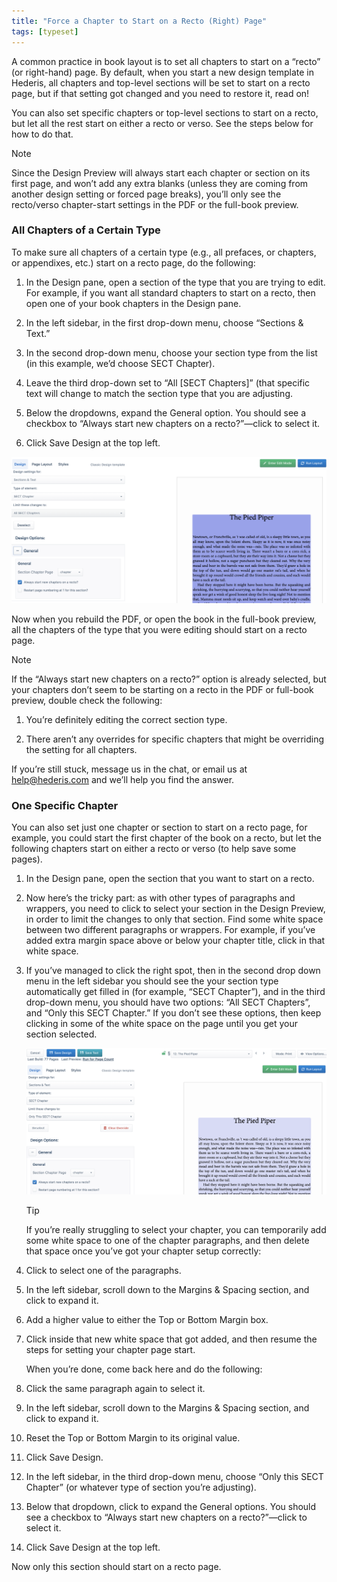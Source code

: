 ```yaml
---
title: "Force a Chapter to Start on a Recto (Right) Page"
tags: [typeset]
---
```

 
<html><body><section data-type="chapter" class="hsecchapter" data-hederis-type="hsecchapter" id="chapter-start-recto" data-pi-attrs="id: chapter-start-recto; data-tags: typeset;" role="doc-chapter" data-tags="typeset" data-author-name=" " data-book-title=" " title="Force a Chapter to Start on a Recto (Right) Page"><p class="hblkp" data-hederis-type="hblkp" id="paEZf0sIj">A common practice in book layout is to set all chapters to start on a &#8220;recto&#8221; (or right-hand) page. By default, when you start a new design template in Hederis, all chapters and top-level sections will be set to start on a recto page, but if that setting got changed and you need to restore it, read on!</p><p class="hblkp" data-hederis-type="hblkp" id="pC4Miv1P6">You can also set specific chapters or top-level sections to start on a recto, but let all the rest start on either a recto or verso. See the steps below for how to do that.</p><aside class="hwprbox box" data-hederis-type="hwprbox" id="pYK8hTlSF" data-type="sidebar"><p class="hblktype" data-hederis-type="hblktype" id="prhlQ3PRw">Note</p><p class="hblkp" data-hederis-type="hblkp" id="pbT0YvOLA">Since the Design Preview will always start each chapter or section on its first page, and won&#8217;t add any extra blanks (unless they are coming from another design setting or forced page breaks), you&#8217;ll only see the recto/verso chapter-start settings in the PDF or the full-book preview. </p></aside><section class="hwprsubsection" data-hederis-type="hwprsubsection" id="piVQk37oN" data-type="subsection" title="All Chapters of a Certain Type"><h1 data-hederis-type="hblktitle" class="hblktitle" id="pzCAIP57R">All Chapters of a Certain Type</h1><p class="hblkp" data-hederis-type="hblkp" id="pcKkHGd6h">To make sure all chapters of a certain type (e.g., all prefaces, or chapters, or appendixes, etc.) start on a recto page, do the following:</p><ol class="hwprnumlist" data-hederis-type="hwprnumlist" id="puZQMZbpc"><li class="hblkoli" data-hederis-type="hblkoli" id="limItEVNtc"><p class="hblkoli" data-hederis-type="hblklip" id="pwVrH48xw">In the Design pane, open a section of the type that you are trying to edit. For example, if you want all standard chapters to start on a recto, then open one of your book chapters in the Design pane.</p></li><li class="hblkoli" data-hederis-type="hblkoli" id="li7hmhdtA3"><p class="hblkoli" data-hederis-type="hblklip" id="pJDLjjGxq">In the left sidebar, in the first drop-down menu, choose &#8220;Sections &amp; Text.&#8221;</p></li><li class="hblkoli" data-hederis-type="hblkoli" id="likJVWNuCY"><p class="hblkoli" data-hederis-type="hblklip" id="pns0tDs5q">In the second drop-down menu, choose your section type from the list (in this example, we&#8217;d choose SECT Chapter).</p></li><li class="hblkoli" data-hederis-type="hblkoli" id="liFt0J1v2Q"><p class="hblkoli" data-hederis-type="hblklip" id="pkAXIf0AH">Leave the third drop-down set to &#8220;All [SECT Chapters]&#8221; (that specific text will change to match the section type that you are adjusting.</p></li><li class="hblkoli" data-hederis-type="hblkoli" id="lik6G4kn9m"><p class="hblkoli" data-hederis-type="hblklip" id="pkKQgXHPM">Below the dropdowns, expand the General option. You should see a checkbox to &#8220;Always start new chapters on a recto?&#8221;&#8212;click to select it.</p></li><li class="hblkoli" data-hederis-type="hblkoli" id="li7epOMtXy"><p class="hblkoli" data-hederis-type="hblklip" id="p3spVfDtS">Click Save Design at the top left.</p></li></ol><img data-hederis-type="hblkimg" class="hblkimg" id="pafR6zpAt" src="/images/recto1.png" data-img-src="/images/recto1.png"/><p class="hblkp" data-hederis-type="hblkp" id="pGtE1q1SQ">Now when you rebuild the PDF, or open the book in the full-book preview, all the chapters of the type that you were editing should start on a recto page.</p><aside class="hwprbox box" data-hederis-type="hwprbox" id="pfNxCkr3h" data-type="sidebar"><p class="hblktype" data-hederis-type="hblktype" id="p7ObADR6U">Note</p><p class="hblkp" data-hederis-type="hblkp" id="poDym3ObU">If the &#8220;Always start new chapters on a recto?&#8221; option is already selected, but your chapters don&#8217;t seem to be starting on a recto in the PDF or full-book preview, double check the following:</p><ol class="hwprnumlist" data-hederis-type="hwprnumlist" id="pK0uFw6kX"><li class="hblkoli" data-hederis-type="hblkoli" id="li7kI4qFIR"><p class="hblkoli" data-hederis-type="hblklip" id="p21BxQJdo">You&#8217;re definitely editing the correct section type.</p></li><li class="hblkoli" data-hederis-type="hblkoli" id="liylqKKoHK"><p class="hblkoli" data-hederis-type="hblklip" id="pzuuenlnS">There aren&#8217;t any overrides for specific chapters that might be overriding the setting for all chapters.</p></li></ol><p class="hblkp" data-hederis-type="hblkp" id="pWmBP8ryx">If you&#8217;re still stuck, message us in the chat, or email us at <a href="mailto:help@hederis.com" data-hederis-type="hspana" id="pJanZedo2"><span class="Hyperlink" data-hederis-type="hspnspan" id="p4IUykBmm">help@hederis.com</span></a> and we&#8217;ll help you find the answer.</p></aside></section><section class="hwprsubsection" data-hederis-type="hwprsubsection" id="pt5YwyHey" data-type="subsection" title="One Specific Chapter"><h1 data-hederis-type="hblktitle" class="hblktitle" id="pPmAWRCDb">One Specific Chapter</h1><p class="hblkp" data-hederis-type="hblkp" id="pXFr6avyW">You can also set just one chapter or section to start on a recto page, for example, you could start the first chapter of the book on a recto, but let the following chapters start on either a recto or verso (to help save some pages).</p><ol class="hwprnumlist" data-hederis-type="hwprnumlist" id="pdvbMpvDW"><li class="hblkoli" data-hederis-type="hblkoli" id="liP1NkKmYb"><p class="hblkoli" data-hederis-type="hblklip" id="pATIOHZSx">In the Design pane, open the section that you want to start on a recto.</p></li><li class="hblkoli" data-hederis-type="hblkoli" id="liEyOKTHHe"><p class="hblkoli" data-hederis-type="hblklip" id="pAhvQW3mJ">Now here&#8217;s the tricky part: as with other types of paragraphs and wrappers, you need to click to select your section in the Design Preview, in order to limit the changes to only that section. Find some white space between two different paragraphs or wrappers. For example, if you&#8217;ve added extra margin space above or below your chapter title, click in that white space.</p></li><li class="hblkoli" data-hederis-type="hblkoli" id="lipfM8Jpz2"><p class="hblkoli" data-hederis-type="hblklip" id="pzNtMpgCU">If you&#8217;ve managed to click the right spot, then in the second drop down menu in the left sidebar you should see the your section type automatically get filled in (for example, &#8220;SECT Chapter&#8221;), and in the third drop-down menu, you should have two options: &#8220;All SECT Chapters&#8221;, and &#8220;Only this SECT Chapter.&#8221; If you don&#8217;t see these options, then keep clicking in some of the white space on the page until you get your section selected.</p><img data-hederis-type="hblkimg" class="hblkimg" id="pWY1UScsI" src="/images/recto2.png" data-img-src="/images/recto2.png"/><aside class="hwprbox box" data-hederis-type="hwprbox" id="phPwPoVmv" data-type="sidebar"><p class="hblktype" data-hederis-type="hblktype" id="pqVqkwkWn">Tip</p><p class="hblkp" data-hederis-type="hblkp" id="pCBcYwlOI">If you&#8217;re really struggling to select your chapter, you can temporarily add some white space to one of the chapter paragraphs, and then delete that space once you&#8217;ve got your chapter setup correctly:</p><li class="hblkoli" data-hederis-type="hblkoli" id="li0MyK7UDI"><p class="hblkoli" data-hederis-type="hblklip" id="pcVH84FWM">Click to select one of the paragraphs.</p></li><li class="hblkoli" data-hederis-type="hblkoli" id="liqjbP81M2"><p class="hblkoli" data-hederis-type="hblklip" id="pWQoWqyis">In the left sidebar, scroll down to the Margins &amp; Spacing section, and click to expand it.</p></li><li class="hblkoli" data-hederis-type="hblkoli" id="liu0EiSu1N"><p class="hblkoli" data-hederis-type="hblklip" id="pLl56bFVW">Add a higher value to either the Top or Bottom Margin box.</p></li><li class="hblkoli" data-hederis-type="hblkoli" id="liRtYWi6oq"><p class="hblkoli" data-hederis-type="hblklip" id="pKnvMdDfq">Click inside that new white space that got added, and then resume the steps for setting your chapter page start. </p><p class="hblkp" data-hederis-type="hblkp" id="pzXO5bDRE">When you&#8217;re done, come back here and do the following:</p></li><li class="hblkoli" data-hederis-type="hblkoli" id="liD4jwOZte"><p class="hblkoli" data-hederis-type="hblklip" id="pIcGZyJlC">Click the same paragraph again to select it.</p></li><li class="hblkoli" data-hederis-type="hblkoli" id="liFQFinC40"><p class="hblkoli" data-hederis-type="hblklip" id="pYkwR2jfa">In the left sidebar, scroll down to the Margins &amp; Spacing section, and click to expand it.</p></li><li class="hblkoli" data-hederis-type="hblkoli" id="liUbKMPEQR"><p class="hblkoli" data-hederis-type="hblklip" id="pWFd7RUW8">Reset the Top or Bottom Margin to its original value.</p></li><li class="hblkoli" data-hederis-type="hblkoli" id="liXrMhMs9i"><p class="hblkoli" data-hederis-type="hblklip" id="pf8mDgQYd">Click Save Design.</p></li></aside></li><li class="hblkoli" data-hederis-type="hblkoli" id="liIUaYsZY1"><p class="hblkoli" data-hederis-type="hblklip" id="pzPDhsoMM">In the left sidebar, in the third drop-down menu, choose &#8220;Only this SECT Chapter&#8221; (or whatever type of section you&#8217;re adjusting).</p></li><li class="hblkoli" data-hederis-type="hblkoli" id="liO0iTBDyF"><p class="hblkoli" data-hederis-type="hblklip" id="pMZ6HzC96">Below that dropdown, click to expand the General options. You should see a checkbox to &#8220;Always start new chapters on a recto?&#8221;&#8212;click to select it.</p></li><li class="hblkoli" data-hederis-type="hblkoli" id="liCLzRuuo4"><p class="hblkoli" data-hederis-type="hblklip" id="pbSGxrNgg">Click Save Design at the top left.</p></li></ol><p class="hblkp" data-hederis-type="hblkp" id="piq2iLUD7">Now only this section should start on a recto page.</p></section></section></body></html>
